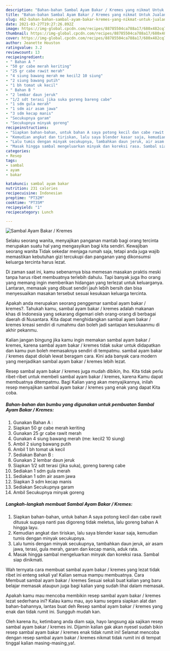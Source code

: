 ```yaml
---
description: "Bahan-bahan Sambal Ayam Bakar / Kremes yang nikmat Untuk Jualan"
title: "Bahan-bahan Sambal Ayam Bakar / Kremes yang nikmat Untuk Jualan"
slug: 462-bahan-bahan-sambal-ayam-bakar-kremes-yang-nikmat-untuk-jualan
date: 2021-03-27T19:27:26.892Z
image: https://img-global.cpcdn.com/recipes/88785504ca788a17/680x482cq70/sambal-ayam-bakar-kremes-foto-resep-utama.jpg
thumbnail: https://img-global.cpcdn.com/recipes/88785504ca788a17/680x482cq70/sambal-ayam-bakar-kremes-foto-resep-utama.jpg
cover: https://img-global.cpcdn.com/recipes/88785504ca788a17/680x482cq70/sambal-ayam-bakar-kremes-foto-resep-utama.jpg
author: Jeanette Houston
ratingvalue: 3.2
reviewcount: 13
recipeingredient:
- " Bahan A "
- "50 gr cabe merah keriting"
- "25 gr cabe rawit merah"
- "4 siung bawang merah me kecil2 10 siung"
- "2 siung bawang putih"
- "1 bh tomat uk kecil"
- " Bahan B "
- "2 lembar daun jeruk"
- "1/2 sdt terasi jika suka goreng bareng cabe"
- "1 sdm gula merah"
- "1 sdm air asam jawa"
- "3 sdm kecap manis"
- "Secukupnya garam"
- "Secukupnya minyak goreng"
recipeinstructions:
- "Siapkan bahan-bahan, untuk bahan A saya potong kecil dan cabe rawit ditusuk supaya nanti pas digoreng tidak meletus, lalu goreng bahan A hingga layu."
- "Kemudian angkat dan tiriskan, lalu saya blender kasar saja, kemudian tumis dengan minyak secukupnya."
- "Lalu tumis dengan minyak secukupnya, tambahkan daun jeruk, air asam jawa, terasi, gula merah, garam dan kecap manis, aduk rata."
- "Masak hingga sambal mengeluarkan minyak dan koreksi rasa. Sambal siap dinikmati."
categories:
- Resep
tags:
- sambal
- ayam
- bakar

katakunci: sambal ayam bakar 
nutrition: 231 calories
recipecuisine: Indonesian
preptime: "PT32M"
cooktime: "PT35M"
recipeyield: "1"
recipecategory: Lunch

---
```



![Sambal Ayam Bakar / Kremes](https://img-global.cpcdn.com/recipes/88785504ca788a17/680x482cq70/sambal-ayam-bakar-kremes-foto-resep-utama.jpg)

Selaku seorang wanita, menyajikan panganan mantab bagi orang tercinta merupakan suatu hal yang mengasyikan bagi kita sendiri. Kewajiban seorang  wanita Tidak sekedar menjaga rumah saja, tetapi anda juga wajib memastikan kebutuhan gizi tercukupi dan panganan yang dikonsumsi keluarga tercinta harus lezat.

Di zaman  saat ini, kamu sebenarnya bisa memesan masakan praktis meski tanpa harus ribet membuatnya terlebih dahulu. Tapi banyak juga lho orang yang memang ingin memberikan hidangan yang terlezat untuk keluarganya. Lantaran, memasak yang dibuat sendiri jauh lebih bersih dan bisa menyesuaikan masakan tersebut sesuai kesukaan keluarga tercinta. 



Apakah anda merupakan seorang penggemar sambal ayam bakar / kremes?. Tahukah kamu, sambal ayam bakar / kremes adalah makanan khas di Indonesia yang sekarang digemari oleh orang-orang di berbagai daerah di Nusantara. Kita dapat menghidangkan sambal ayam bakar / kremes kreasi sendiri di rumahmu dan boleh jadi santapan kesukaanmu di akhir pekanmu.

Kalian jangan bingung jika kamu ingin memakan sambal ayam bakar / kremes, karena sambal ayam bakar / kremes tidak sukar untuk didapatkan dan kamu pun boleh memasaknya sendiri di tempatmu. sambal ayam bakar / kremes dapat diolah lewat beragam cara. Kini ada banyak cara modern yang menjadikan sambal ayam bakar / kremes lebih lezat.

Resep sambal ayam bakar / kremes juga mudah dibikin, lho. Kita tidak perlu ribet-ribet untuk membeli sambal ayam bakar / kremes, karena Kamu dapat membuatnya ditempatmu. Bagi Kalian yang akan menyajikannya, inilah resep menyajikan sambal ayam bakar / kremes yang enak yang dapat Kita coba.

<!--inarticleads1-->

##### Bahan-bahan dan bumbu yang digunakan untuk pembuatan Sambal Ayam Bakar / Kremes:

1. Gunakan  Bahan A :
1. Siapkan 50 gr cabe merah keriting
1. Gunakan 25 gr cabe rawit merah
1. Gunakan 4 siung bawang merah (me: kecil2 10 siung)
1. Ambil 2 siung bawang putih
1. Ambil 1 bh tomat uk kecil
1. Sediakan  Bahan B :
1. Gunakan 2 lembar daun jeruk
1. Siapkan 1/2 sdt terasi (jika suka), goreng bareng cabe
1. Sediakan 1 sdm gula merah
1. Sediakan 1 sdm air asam jawa
1. Siapkan 3 sdm kecap manis
1. Sediakan Secukupnya garam
1. Ambil Secukupnya minyak goreng




<!--inarticleads2-->

##### Langkah-langkah membuat Sambal Ayam Bakar / Kremes:

1. Siapkan bahan-bahan, untuk bahan A saya potong kecil dan cabe rawit ditusuk supaya nanti pas digoreng tidak meletus, lalu goreng bahan A hingga layu.
1. Kemudian angkat dan tiriskan, lalu saya blender kasar saja, kemudian tumis dengan minyak secukupnya.
1. Lalu tumis dengan minyak secukupnya, tambahkan daun jeruk, air asam jawa, terasi, gula merah, garam dan kecap manis, aduk rata.
1. Masak hingga sambal mengeluarkan minyak dan koreksi rasa. Sambal siap dinikmati.




Wah ternyata cara membuat sambal ayam bakar / kremes yang lezat tidak ribet ini enteng sekali ya! Kalian semua mampu membuatnya. Cara Membuat sambal ayam bakar / kremes Sesuai sekali buat kalian yang baru belajar memasak ataupun juga bagi kalian yang sudah lihai dalam memasak.

Apakah kamu mau mencoba membikin resep sambal ayam bakar / kremes lezat sederhana ini? Kalau kamu mau, ayo kamu segera siapkan alat dan bahan-bahannya, lantas buat deh Resep sambal ayam bakar / kremes yang enak dan tidak rumit ini. Sungguh mudah kan. 

Oleh karena itu, ketimbang anda diam saja, hayo langsung aja sajikan resep sambal ayam bakar / kremes ini. Dijamin kalian gak akan nyesel sudah bikin resep sambal ayam bakar / kremes enak tidak rumit ini! Selamat mencoba dengan resep sambal ayam bakar / kremes nikmat tidak rumit ini di tempat tinggal kalian masing-masing,ya!.

